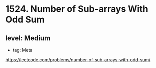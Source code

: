 # 1524. Number of Sub-arrays With Odd Sum
## level: Medium

- tag: Meta

https://leetcode.com/problems/number-of-sub-arrays-with-odd-sum/